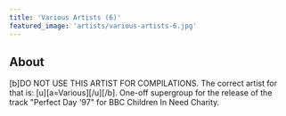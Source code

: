 ```yaml
---
title: 'Various Artists (6)'
featured_image: 'artists/various-artists-6.jpg'
---
```


## About

[b]DO NOT USE THIS ARTIST FOR COMPILATIONS. The correct artist for that is: [u][a=Various][/u][/b].
One-off supergroup for the release of the track "Perfect Day '97" for BBC Children In Need Charity.
